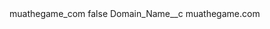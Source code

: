 <?xml version="1.0" encoding="UTF-8"?>
<CustomMetadata xmlns="http://soap.sforce.com/2006/04/metadata" xmlns:xsi="http://www.w3.org/2001/XMLSchema-instance" xmlns:xsd="http://www.w3.org/2001/XMLSchema">
    <label>muathegame_com</label>
    <protected>false</protected>
    <values>
        <field>Domain_Name__c</field>
        <value xsi:type="xsd:string">muathegame.com</value>
    </values>
</CustomMetadata>
